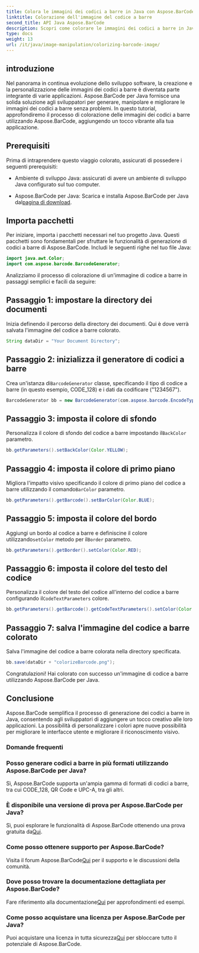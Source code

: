 ```yaml
---
title: Colora le immagini dei codici a barre in Java con Aspose.BarCode
linktitle: Colorazione dell'immagine del codice a barre
second_title: API Java Aspose.BarCode
description: Scopri come colorare le immagini dei codici a barre in Java senza sforzo utilizzando Aspose.BarCode. Segui la nostra guida passo passo per risultati vivaci e visivamente accattivanti.
type: docs
weight: 13
url: /it/java/image-manipulation/colorizing-barcode-image/
---
```


## introduzione

Nel panorama in continua evoluzione dello sviluppo software, la creazione e la personalizzazione delle immagini dei codici a barre è diventata parte integrante di varie applicazioni. Aspose.BarCode per Java fornisce una solida soluzione agli sviluppatori per generare, manipolare e migliorare le immagini dei codici a barre senza problemi. In questo tutorial, approfondiremo il processo di colorazione delle immagini dei codici a barre utilizzando Aspose.BarCode, aggiungendo un tocco vibrante alla tua applicazione.

## Prerequisiti

Prima di intraprendere questo viaggio colorato, assicurati di possedere i seguenti prerequisiti:

- Ambiente di sviluppo Java: assicurati di avere un ambiente di sviluppo Java configurato sul tuo computer.

-  Aspose.BarCode per Java: Scarica e installa Aspose.BarCode per Java dal[pagina di download](https://releases.aspose.com/barcode/java/).

## Importa pacchetti

Per iniziare, importa i pacchetti necessari nel tuo progetto Java. Questi pacchetti sono fondamentali per sfruttare le funzionalità di generazione di codici a barre di Aspose.BarCode. Includi le seguenti righe nel tuo file Java:

```java
import java.awt.Color;
import com.aspose.barcode.BarcodeGenerator;
```

Analizziamo il processo di colorazione di un'immagine di codice a barre in passaggi semplici e facili da seguire:

## Passaggio 1: impostare la directory dei documenti

Inizia definendo il percorso della directory dei documenti. Qui è dove verrà salvata l'immagine del codice a barre colorato.

```java
String dataDir = "Your Document Directory";
```

## Passaggio 2: inizializza il generatore di codici a barre

 Crea un'istanza di`BarcodeGenerator` classe, specificando il tipo di codice a barre (in questo esempio, CODE_128) e i dati da codificare ("1234567").

```java
BarcodeGenerator bb = new BarcodeGenerator(com.aspose.barcode.EncodeTypes.CODE_128, "1234567");
```

## Passaggio 3: imposta il colore di sfondo

 Personalizza il colore di sfondo del codice a barre impostando il`BackColor` parametro.

```java
bb.getParameters().setBackColor(Color.YELLOW);
```

## Passaggio 4: imposta il colore di primo piano

 Migliora l'impatto visivo specificando il colore di primo piano del codice a barre utilizzando il comando`BarColor` parametro.

```java
bb.getParameters().getBarcode().setBarColor(Color.BLUE);
```

## Passaggio 5: imposta il colore del bordo

 Aggiungi un bordo al codice a barre e definiscine il colore utilizzando`setColor` metodo per il`Border` parametro.

```java
bb.getParameters().getBorder().setColor(Color.RED);
```

## Passaggio 6: imposta il colore del testo del codice

 Personalizza il colore del testo del codice all'interno del codice a barre configurando il`CodeTextParameters` colore.

```java
bb.getParameters().getBarcode().getCodeTextParameters().setColor(Color.RED);
```

## Passaggio 7: salva l'immagine del codice a barre colorato

Salva l'immagine del codice a barre colorata nella directory specificata.

```java
bb.save(dataDir + "colorizeBarcode.png");
```

Congratulazioni! Hai colorato con successo un'immagine di codice a barre utilizzando Aspose.BarCode per Java.

## Conclusione

Aspose.BarCode semplifica il processo di generazione dei codici a barre in Java, consentendo agli sviluppatori di aggiungere un tocco creativo alle loro applicazioni. La possibilità di personalizzare i colori apre nuove possibilità per migliorare le interfacce utente e migliorare il riconoscimento visivo.

### Domande frequenti

### Posso generare codici a barre in più formati utilizzando Aspose.BarCode per Java?
Sì, Aspose.BarCode supporta un'ampia gamma di formati di codici a barre, tra cui CODE_128, QR Code e UPC-A, tra gli altri.

### È disponibile una versione di prova per Aspose.BarCode per Java?
 Sì, puoi esplorare le funzionalità di Aspose.BarCode ottenendo una prova gratuita da[Qui](https://releases.aspose.com/).

### Come posso ottenere supporto per Aspose.BarCode?
 Visita il forum Aspose.BarCode[Qui](https://forum.aspose.com/c/barcode/13) per il supporto e le discussioni della comunità.

### Dove posso trovare la documentazione dettagliata per Aspose.BarCode?
 Fare riferimento alla documentazione[Qui](https://reference.aspose.com/barcode/java/) per approfondimenti ed esempi.

### Come posso acquistare una licenza per Aspose.BarCode per Java?
 Puoi acquistare una licenza in tutta sicurezza[Qui](https://purchase.aspose.com/buy) per sbloccare tutto il potenziale di Aspose.BarCode.
